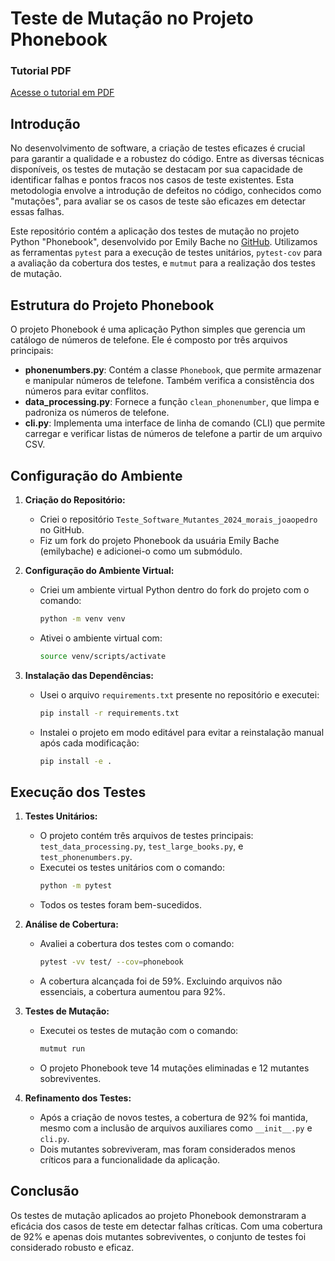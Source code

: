 # Teste de Mutação no Projeto Phonebook

### Tutorial PDF
[Acesse o tutorial em PDF](https://drive.google.com/file/d/1oJYYiY_k3yBouu58gbNFqT_wlER7F4qY/view?usp=sharing)

## Introdução

No desenvolvimento de software, a criação de testes eficazes é crucial para garantir a qualidade e a robustez do código. Entre as diversas técnicas disponíveis, os testes de mutação se destacam por sua capacidade de identificar falhas e pontos fracos nos casos de teste existentes. Esta metodologia envolve a introdução de defeitos no código, conhecidos como "mutações", para avaliar se os casos de teste são eficazes em detectar essas falhas.

Este repositório contém a aplicação dos testes de mutação no projeto Python "Phonebook", desenvolvido por Emily Bache no [GitHub](https://github.com/emilybache/Phonebook-Python-Example-Project). Utilizamos as ferramentas `pytest` para a execução de testes unitários, `pytest-cov` para a avaliação da cobertura dos testes, e `mutmut` para a realização dos testes de mutação.

## Estrutura do Projeto Phonebook

O projeto Phonebook é uma aplicação Python simples que gerencia um catálogo de números de telefone. Ele é composto por três arquivos principais:

- **phonenumbers.py**: Contém a classe `Phonebook`, que permite armazenar e manipular números de telefone. Também verifica a consistência dos números para evitar conflitos.
- **data_processing.py**: Fornece a função `clean_phonenumber`, que limpa e padroniza os números de telefone.
- **cli.py**: Implementa uma interface de linha de comando (CLI) que permite carregar e verificar listas de números de telefone a partir de um arquivo CSV.

## Configuração do Ambiente

1. **Criação do Repositório:**
   - Criei o repositório `Teste_Software_Mutantes_2024_morais_joaopedro` no GitHub.
   - Fiz um fork do projeto Phonebook da usuária Emily Bache (emilybache) e adicionei-o como um submódulo.

2. **Configuração do Ambiente Virtual:**
   - Criei um ambiente virtual Python dentro do fork do projeto com o comando:
     ```bash
     python -m venv venv
     ```
   - Ativei o ambiente virtual com:
     ```bash
     source venv/scripts/activate
     ```

3. **Instalação das Dependências:**
   - Usei o arquivo `requirements.txt` presente no repositório e executei:
     ```bash
     pip install -r requirements.txt
     ```
   - Instalei o projeto em modo editável para evitar a reinstalação manual após cada modificação:
     ```bash
     pip install -e .
     ```

## Execução dos Testes

1. **Testes Unitários:**
   - O projeto contém três arquivos de testes principais: `test_data_processing.py`, `test_large_books.py`, e `test_phonenumbers.py`.
   - Executei os testes unitários com o comando:
     ```bash
     python -m pytest
     ```
   - Todos os testes foram bem-sucedidos.

2. **Análise de Cobertura:**
   - Avaliei a cobertura dos testes com o comando:
     ```bash
     pytest -vv test/ --cov=phonebook
     ```
   - A cobertura alcançada foi de 59%. Excluindo arquivos não essenciais, a cobertura aumentou para 92%.

3. **Testes de Mutação:**
   - Executei os testes de mutação com o comando:
     ```bash
     mutmut run
     ```
   - O projeto Phonebook teve 14 mutações eliminadas e 12 mutantes sobreviventes.

4. **Refinamento dos Testes:**
   - Após a criação de novos testes, a cobertura de 92% foi mantida, mesmo com a inclusão de arquivos auxiliares como `__init__.py` e `cli.py`.
   - Dois mutantes sobreviveram, mas foram considerados menos críticos para a funcionalidade da aplicação.

## Conclusão

Os testes de mutação aplicados ao projeto Phonebook demonstraram a eficácia dos casos de teste em detectar falhas críticas. Com uma cobertura de 92% e apenas dois mutantes sobreviventes, o conjunto de testes foi considerado robusto e eficaz.
